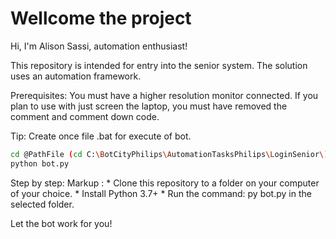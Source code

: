 # Wellcome the project

Hi, I'm Alison Sassi, automation enthusiast!
 
This repository is intended for entry into the senior system. The solution uses an automation framework.

Prerequisites: 
You must have a higher resolution monitor connected.
If you plan to use with just screen the laptop, you must have removed the comment and comment down code.

Tip: Create once file .bat for execute of bot.
```sh
cd @PathFile (cd C:\BotCityPhilips\AutomationTasksPhilips\LoginSenior\) 
python bot.py
```

Step by step:
Markup : * Clone this repository to a folder on your computer of your choice.
         * Install Python 3.7+
         * Run the command: py bot.py in the selected folder.

Let the bot work for you!